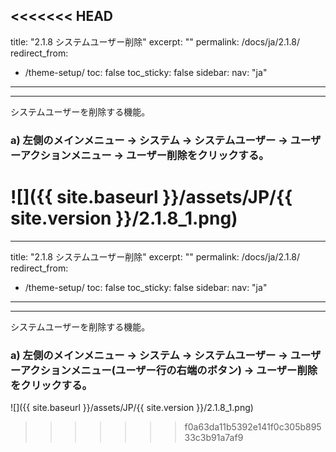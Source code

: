 <<<<<<< HEAD
---
title: "2.1.8 システムユーザー削除"
excerpt: ""
permalink: /docs/ja/2.1.8/
redirect_from:
  - /theme-setup/
toc: false
toc_sticky: false
sidebar:
  nav: "ja"
---

---
システムユーザーを削除する機能。

### a\)  左側のメインメニュー → システム → システムユーザー → ユーザーアクションメニュー → ユーザー削除をクリックする。
![]({{ site.baseurl }}/assets/JP/{{ site.version }}/2.1.8_1.png)
=======
---
title: "2.1.8 システムユーザー削除"
excerpt: ""
permalink: /docs/ja/2.1.8/
redirect_from:
  - /theme-setup/
toc: false
toc_sticky: false
sidebar:
  nav: "ja"
---

---
システムユーザーを削除する機能。

### a\)  左側のメインメニュー → システム → システムユーザー → ユーザーアクションメニュー(ユーザー行の右端のボタン) → ユーザー削除をクリックする。
![]({{ site.baseurl }}/assets/JP/{{ site.version }}/2.1.8_1.png)
>>>>>>> f0a63da11b5392e141f0c305b89533c3b91a7af9
